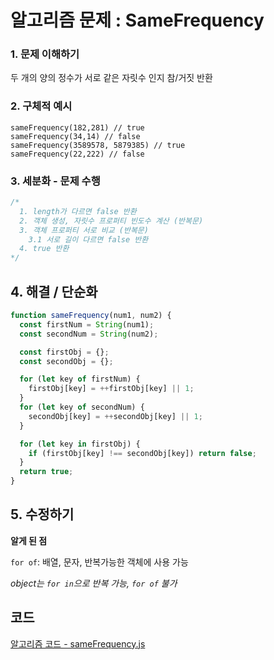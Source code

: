 # 알고리즘 문제 : SameFrequency

### 1. 문제 이해하기
두 개의 양의 정수가 서로 같은 자릿수 인지 참/거짓 반환

### 2. 구체적 예시
```
sameFrequency(182,281) // true
sameFrequency(34,14) // false
sameFrequency(3589578, 5879385) // true
sameFrequency(22,222) // false
```

### 3. 세분화 - 문제 수행
```javascript
/*
  1. length가 다르면 false 반환
  2. 객체 생성, 자릿수 프로퍼티 빈도수 계산 (반복문)
  3. 객체 프로퍼티 서로 비교 (반복문)
    3.1 서로 길이 다르면 false 반환
  4. true 반환
*/
```

## 4. 해결 / 단순화
```javascript
function sameFrequency(num1, num2) {
  const firstNum = String(num1);
  const secondNum = String(num2);

  const firstObj = {};
  const secondObj = {};

  for (let key of firstNum) {
    firstObj[key] = ++firstObj[key] || 1;
  }
  for (let key of secondNum) {
    secondObj[key] = ++secondObj[key] || 1;
  }

  for (let key in firstObj) {
    if (firstObj[key] !== secondObj[key]) return false;
  }
  return true;
}
```

## 5. 수정하기
**알게 된 점**    

`for of`: 배열, 문자, 반복가능한 객체에 사용 가능   

*object는 `for in`으로 반복 가능, `for of` 불가*

## 코드
[알고리즘 코드 - sameFrequency.js](../../algorithm/problem/sameFrequency.js)